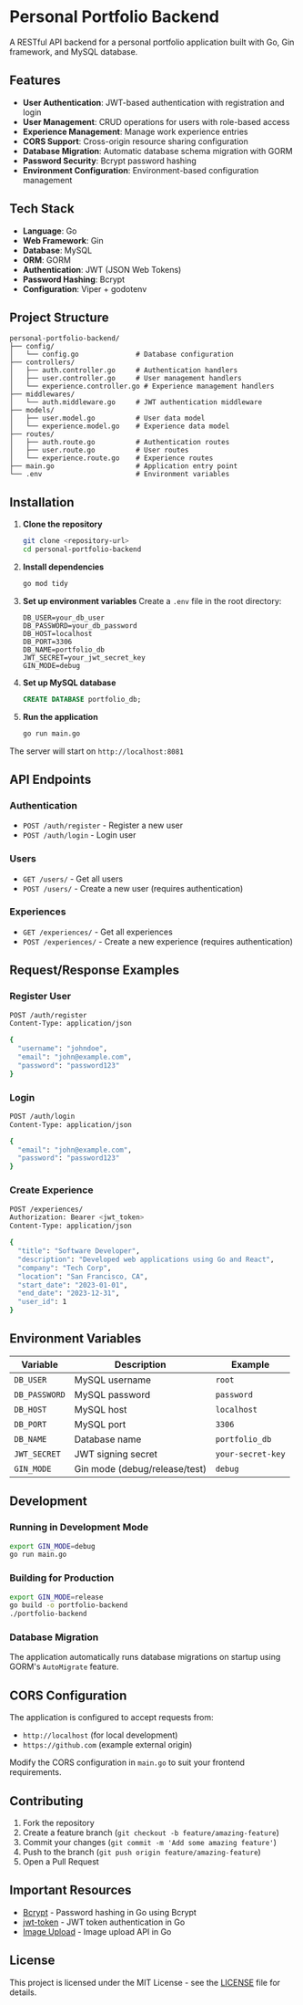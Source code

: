 # Personal Portfolio Backend

A RESTful API backend for a personal portfolio application built with Go, Gin framework, and MySQL database.

## Features

- **User Authentication**: JWT-based authentication with registration and login
- **User Management**: CRUD operations for users with role-based access
- **Experience Management**: Manage work experience entries
- **CORS Support**: Cross-origin resource sharing configuration
- **Database Migration**: Automatic database schema migration with GORM
- **Password Security**: Bcrypt password hashing
- **Environment Configuration**: Environment-based configuration management

## Tech Stack

- **Language**: Go
- **Web Framework**: Gin
- **Database**: MySQL
- **ORM**: GORM
- **Authentication**: JWT (JSON Web Tokens)
- **Password Hashing**: Bcrypt
- **Configuration**: Viper + godotenv

## Project Structure

```
personal-portfolio-backend/
├── config/
│   └── config.go              # Database configuration
├── controllers/
│   ├── auth.controller.go     # Authentication handlers
│   ├── user.controller.go     # User management handlers
│   └── experience.controller.go # Experience management handlers
├── middlewares/
│   └── auth.middleware.go     # JWT authentication middleware
├── models/
│   ├── user.model.go          # User data model
│   └── experience.model.go    # Experience data model
├── routes/
│   ├── auth.route.go          # Authentication routes
│   ├── user.route.go          # User routes
│   └── experience.route.go    # Experience routes
├── main.go                    # Application entry point
└── .env                       # Environment variables
```

## Installation

1. **Clone the repository**

   ```bash
   git clone <repository-url>
   cd personal-portfolio-backend
   ```

2. **Install dependencies**

   ```bash
   go mod tidy
   ```

3. **Set up environment variables**
   Create a `.env` file in the root directory:

   ```env
   DB_USER=your_db_user
   DB_PASSWORD=your_db_password
   DB_HOST=localhost
   DB_PORT=3306
   DB_NAME=portfolio_db
   JWT_SECRET=your_jwt_secret_key
   GIN_MODE=debug
   ```

4. **Set up MySQL database**

   ```sql
   CREATE DATABASE portfolio_db;
   ```

5. **Run the application**
   ```bash
   go run main.go
   ```

The server will start on `http://localhost:8081`

## API Endpoints

### Authentication

- `POST /auth/register` - Register a new user
- `POST /auth/login` - Login user

### Users

- `GET /users/` - Get all users
- `POST /users/` - Create a new user (requires authentication)

### Experiences

- `GET /experiences/` - Get all experiences
- `POST /experiences/` - Create a new experience (requires authentication)

## Request/Response Examples

### Register User

```bash
POST /auth/register
Content-Type: application/json

{
  "username": "johndoe",
  "email": "john@example.com",
  "password": "password123"
}
```

### Login

```bash
POST /auth/login
Content-Type: application/json

{
  "email": "john@example.com",
  "password": "password123"
}
```

### Create Experience

```bash
POST /experiences/
Authorization: Bearer <jwt_token>
Content-Type: application/json

{
  "title": "Software Developer",
  "description": "Developed web applications using Go and React",
  "company": "Tech Corp",
  "location": "San Francisco, CA",
  "start_date": "2023-01-01",
  "end_date": "2023-12-31",
  "user_id": 1
}
```

## Environment Variables

| Variable      | Description                   | Example           |
| ------------- | ----------------------------- | ----------------- |
| `DB_USER`     | MySQL username                | `root`            |
| `DB_PASSWORD` | MySQL password                | `password`        |
| `DB_HOST`     | MySQL host                    | `localhost`       |
| `DB_PORT`     | MySQL port                    | `3306`            |
| `DB_NAME`     | Database name                 | `portfolio_db`    |
| `JWT_SECRET`  | JWT signing secret            | `your-secret-key` |
| `GIN_MODE`    | Gin mode (debug/release/test) | `debug`           |

## Development

### Running in Development Mode

```bash
export GIN_MODE=debug
go run main.go
```

### Building for Production

```bash
export GIN_MODE=release
go build -o portfolio-backend
./portfolio-backend
```

### Database Migration

The application automatically runs database migrations on startup using GORM's `AutoMigrate` feature.

## CORS Configuration

The application is configured to accept requests from:

- `http://localhost` (for local development)
- `https://github.com` (example external origin)

Modify the CORS configuration in `main.go` to suit your frontend requirements.

## Contributing

1. Fork the repository
2. Create a feature branch (`git checkout -b feature/amazing-feature`)
3. Commit your changes (`git commit -m 'Add some amazing feature'`)
4. Push to the branch (`git push origin feature/amazing-feature`)
5. Open a Pull Request

## Important Resources

- [Bcrypt](https://mojoauth.com/hashing/bcrypt-in-go/) - Password hashing in Go using Bcrypt
- [jwt-token](https://medium.com/@cheickzida/golang-implementing-jwt-token-authentication-bba9bfd84d60) - JWT token authentication in Go
- [Image Upload](https://medium.com/@m7adeel/golang-backend-image-upload-api-887e07e5a70b) - Image upload API in Go

## License

This project is licensed under the MIT License - see the [LICENSE](LICENSE) file for details.
